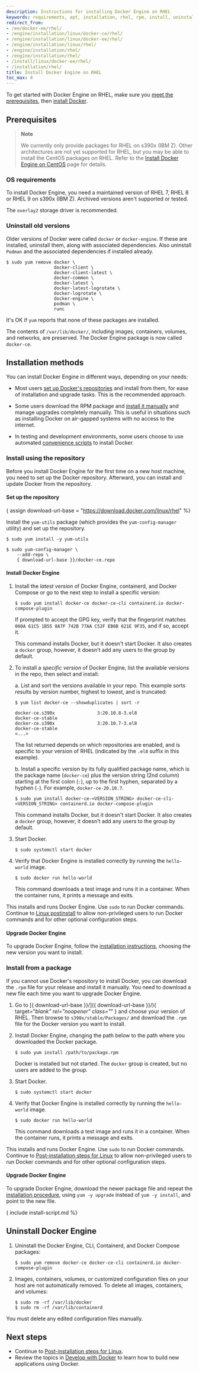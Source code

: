 ```yaml
---
description: Instructions for installing Docker Engine on RHEL
keywords: requirements, apt, installation, rhel, rpm, install, uninstall, upgrade, update, s390x, ibm-z
redirect_from:
- /ee/docker-ee/rhel/
- /engine/installation/linux/docker-ce/rhel/
- /engine/installation/linux/docker-ee/rhel/
- /engine/installation/linux/rhel/
- /engine/installation/rhel/
- /engine/installation/rhel/
- /install/linux/docker-ee/rhel/
- /installation/rhel/
title: Install Docker Engine on RHEL
toc_max: 4
---
```


To get started with Docker Engine on RHEL, make sure you
[meet the prerequisites](#prerequisites), then
[install Docker](#installation-methods).

## Prerequisites

> **Note**
>
> We currently only provide packages for RHEL on s390x (IBM Z). Other architectures
> are not yet supported for RHEL, but you may be able to install the CentOS packages
> on RHEL. Refer to the [Install Docker Engine on CentOS](centos.md) page for details.

### OS requirements

To install Docker Engine, you need a maintained version of RHEL 7, RHEL 8 or RHEL 9 on s390x (IBM Z).
Archived versions aren't supported or tested.

The `overlay2` storage driver is recommended.

### Uninstall old versions

Older versions of Docker were called `docker` or `docker-engine`. If these are
installed, uninstall them, along with associated dependencies. Also uninstall 
`Podman` and the associated dependencies if installed already. 

```console
$ sudo yum remove docker \
                  docker-client \
                  docker-client-latest \
                  docker-common \
                  docker-latest \
                  docker-latest-logrotate \
                  docker-logrotate \
                  docker-engine \
                  podman \
                  runc
```

It's OK if `yum` reports that none of these packages are installed.

The contents of `/var/lib/docker/`, including images, containers, volumes, and
networks, are preserved. The Docker Engine package is now called `docker-ce`.

## Installation methods

You can install Docker Engine in different ways, depending on your needs:

- Most users
  [set up Docker's repositories](#install-using-the-repository) and install
  from them, for ease of installation and upgrade tasks. This is the
  recommended approach.

- Some users download the RPM package and
  [install it manually](#install-from-a-package) and manage
  upgrades completely manually. This is useful in situations such as installing
  Docker on air-gapped systems with no access to the internet.

- In testing and development environments, some users choose to use automated
  [convenience scripts](#install-using-the-convenience-script) to install Docker.

### Install using the repository

Before you install Docker Engine for the first time on a new host machine, you need
to set up the Docker repository. Afterward, you can install and update Docker
from the repository.

#### Set up the repository

{ assign download-url-base = "https://download.docker.com/linux/rhel" %}

Install the `yum-utils` package (which provides the `yum-config-manager`
utility) and set up the repository.

```console
$ sudo yum install -y yum-utils

$ sudo yum-config-manager \
    --add-repo \
    { download-url-base }}/docker-ce.repo
```

#### Install Docker Engine

1.  Install the _latest version_ of Docker Engine, containerd, and Docker Compose
    or go to the next step to install a specific version:

    ```console
    $ sudo yum install docker-ce docker-ce-cli containerd.io docker-compose-plugin
    ```

    If prompted to accept the GPG key, verify that the fingerprint matches
    `060A 61C5 1B55 8A7F 742B 77AA C52F EB6B 621E 9F35`, and if so, accept it.

    This command installs Docker, but it doesn't start Docker. It also creates a
    `docker` group, however, it doesn't add any users to the group by default.

2.  To install a _specific version_ of Docker Engine, list the available versions
    in the repo, then select and install:

    a. List and sort the versions available in your repo. This example sorts
       results by version number, highest to lowest, and is truncated:

    ```console
    $ yum list docker-ce --showduplicates | sort -r

    docker-ce.s390x                3:20.10.8-3.el8                 docker-ce-stable
    docker-ce.s390x                3:20.10.7-3.el8                 docker-ce-stable
    <...>
    ```

    The list returned depends on which repositories are enabled, and is specific
    to your version of RHEL (indicated by the `.el8` suffix in this example).

    b. Install a specific version by its fully qualified package name, which is
       the package name (`docker-ce`) plus the version string (2nd column)
       starting at the first colon (`:`), up to the first hyphen, separated by
       a hyphen (`-`). For example, `docker-ce-20.10.7`.

    ```console
    $ sudo yum install docker-ce-<VERSION_STRING> docker-ce-cli-<VERSION_STRING> containerd.io docker-compose-plugin
    ```

    This command installs Docker, but it doesn't start Docker. It also creates a
    `docker` group, however, it doesn't add any users to the group by default.

3.  Start Docker.

    ```console
    $ sudo systemctl start docker
    ```

4.  Verify that Docker Engine is installed correctly by running the `hello-world`
    image.

    ```console
    $ sudo docker run hello-world
    ```

    This command downloads a test image and runs it in a container. When the
    container runs, it prints a message and exits.

This installs and runs Docker Engine. Use `sudo` to run Docker
commands. Continue to [Linux postinstall](linux-postinstall.md) to allow
non-privileged users to run Docker commands and for other optional configuration
steps.

#### Upgrade Docker Engine

To upgrade Docker Engine, follow the [installation instructions](#install-using-the-repository),
choosing the new version you want to install.

### Install from a package

If you cannot use Docker's repository to install Docker, you can download the
`.rpm` file for your release and install it manually. You need to download
a new file each time you want to upgrade Docker Engine.

1.  Go to [{ download-url-base }}/]({ download-url-base }}/){ target="_blank" rel="noopener" class="_" }
    and choose your version of RHEL. Then browse to `s390x/stable/Packages/`
    and download the `.rpm` file for the Docker version you want to install.

2.  Install Docker Engine, changing the path below to the path where you downloaded
    the Docker package.

    ```console
    $ sudo yum install /path/to/package.rpm
    ```

    Docker is installed but not started. The `docker` group is created, but no
    users are added to the group.

3.  Start Docker.

    ```console
    $ sudo systemctl start docker
    ```

4.  Verify that Docker Engine is installed correctly by running the `hello-world`
    image.

    ```console
    $ sudo docker run hello-world
    ```

    This command downloads a test image and runs it in a container. When the
    container runs, it prints a message and exits.

This installs and runs Docker Engine. Use `sudo` to run Docker commands.
Continue to [Post-installation steps for Linux](linux-postinstall.md) to allow
non-privileged users to run Docker commands and for other optional configuration
steps.

#### Upgrade Docker Engine

To upgrade Docker Engine, download the newer package file and repeat the
[installation procedure](#install-from-a-package), using `yum -y upgrade`
instead of `yum -y install`, and point to the new file.

{ include install-script.md %}

## Uninstall Docker Engine

1.  Uninstall the Docker Engine, CLI, Containerd, and Docker Compose packages:

    ```console
    $ sudo yum remove docker-ce docker-ce-cli containerd.io docker-compose-plugin
    ```

2.  Images, containers, volumes, or customized configuration files on your host
    are not automatically removed. To delete all images, containers, and
    volumes:

    ```console
    $ sudo rm -rf /var/lib/docker
    $ sudo rm -rf /var/lib/containerd
    ```

You must delete any edited configuration files manually.

## Next steps

- Continue to [Post-installation steps for Linux](linux-postinstall.md).
- Review the topics in [Develop with Docker](../../develop/index.md) to learn how to build new applications using Docker.

